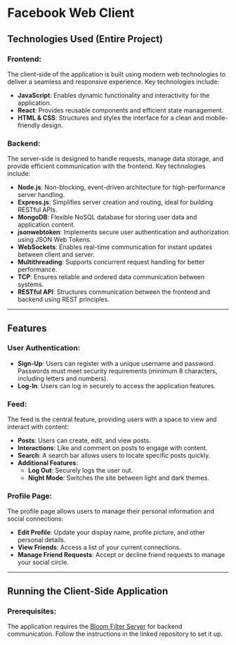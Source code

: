 
# Facebook Web Client

## Technologies Used (Entire Project)

### Frontend:
The client-side of the application is built using modern web technologies to deliver a seamless and responsive experience. Key technologies include:

- **JavaScript**: Enables dynamic functionality and interactivity for the application.
- **React**: Provides reusable components and efficient state management.
- **HTML & CSS**: Structures and styles the interface for a clean and mobile-friendly design.

### Backend:
The server-side is designed to handle requests, manage data storage, and provide efficient communication with the frontend. Key technologies include:

- **Node.js**: Non-blocking, event-driven architecture for high-performance server handling.
- **Express.js**: Simplifies server creation and routing, ideal for building RESTful APIs.
- **MongoDB**: Flexible NoSQL database for storing user data and application content.
- **jsonwebtoken**: Implements secure user authentication and authorization using JSON Web Tokens.
- **WebSockets**: Enables real-time communication for instant updates between client and server.
- **Multithreading**: Supports concurrent request handling for better performance.
- **TCP**: Ensures reliable and ordered data communication between systems.
- **RESTful API**: Structures communication between the frontend and backend using REST principles.

---

## Features

### User Authentication:
- **Sign-Up**: Users can register with a unique username and password. Passwords must meet security requirements (minimum 8 characters, including letters and numbers).
- **Log-In**: Users can log in securely to access the application features.

### Feed:
The feed is the central feature, providing users with a space to view and interact with content:
- **Posts**: Users can create, edit, and view posts.
- **Interactions**: Like and comment on posts to engage with content.
- **Search**: A search bar allows users to locate specific posts quickly.
- **Additional Features**:
  - **Log Out**: Securely logs the user out.
  - **Night Mode**: Switches the site between light and dark themes.

### Profile Page:
The profile page allows users to manage their personal information and social connections:
- **Edit Profile**: Update your display name, profile picture, and other personal details.
- **View Friends**: Access a list of your current connections.
- **Manage Friend Requests**: Accept or decline friend requests to manage your social circle.

---

## Running the Client-Side Application

### Prerequisites:
The application requires the [Bloom Filter Server](https://github.com/edenbdv/BloomFilter.git) for backend communication. Follow the instructions in the linked repository to set it up.





   
